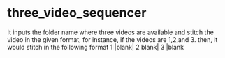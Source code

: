 # three_video_sequencer
It inputs the folder name where three videos are available and stitch the video
in the given format, for instance, 
if the videos are 1,2,and 3.
then, it would stitch in the following format
1    |blank|  2
blank|  3  |blank

